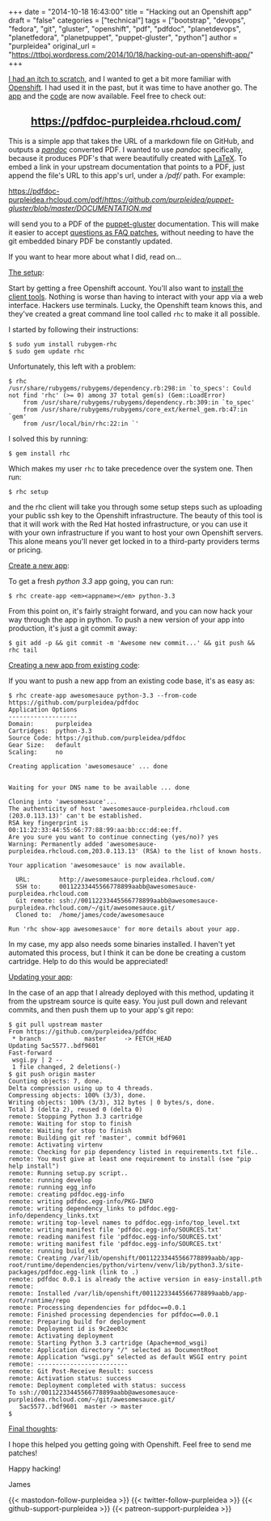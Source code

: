 +++
date = "2014-10-18 16:43:00"
title = "Hacking out an Openshift app"
draft = "false"
categories = ["technical"]
tags = ["bootstrap", "devops", "fedora", "git", "gluster", "openshift", "pdf", "pdfdoc", "planetdevops", "planetfedora", "planetpuppet", "puppet-gluster", "python"]
author = "purpleidea"
original_url = "https://ttboj.wordpress.com/2014/10/18/hacking-out-an-openshift-app/"
+++

<a href="https://github.com/purpleidea/puppet-gluster/commit/a4bf5cad81ca66212f4c8e52edb2e816b8895690">I had an itch to scratch</a>, and I wanted to get a bit more familiar with <a href="https://www.openshift.com/">Openshift</a>. I had used it in the past, but it was time to have another go. The <a href="https://pdfdoc-purpleidea.rhcloud.com/">app</a> and the <a href="https://github.com/purpleidea/pdfdoc/">code</a> are now available. Feel free to check out:
<h2 style="text-align:center;"><a href="https://pdfdoc-purpleidea.rhcloud.com/">https://pdfdoc-purpleidea.rhcloud.com/</a></h2>
This is a simple app that takes the URL of a markdown file on GitHub, and outputs a <a href="https://github.com/jgm/pandoc/"><em>pandoc</em></a> converted PDF. I wanted to use <em>pandoc</em> specifically, because it produces PDF's that were beautifully created with <a href="https://en.wikipedia.org/wiki/Latex">LaTeX</a>. To embed a link in your upstream documentation that points to a PDF, just append the file's URL to this app's url, under a <em>/pdf/</em> path. For example:

<a href="https://pdfdoc-purpleidea.rhcloud.com/pdf/https://github.com/purpleidea/puppet-gluster/blob/master/DOCUMENTATION.md">https://pdfdoc-purpleidea.rhcloud.com/pdf/<em>https://github.com/purpleidea/puppet-gluster/blob/master/DOCUMENTATION.md</em></a>

will send you to a PDF of the <a href="https://github.com/purpleidea/puppet-gluster">puppet-gluster</a> documentation. This will make it easier to accept <a href="https://github.com/purpleidea/puppet-gluster/commit/f2c2c85c0a17f1694e6a4c6e53aca75357180bc3">questions as FAQ patches</a>, without needing to have the git embedded binary PDF be constantly updated.

If you want to hear more about what I did, read on...

<span style="text-decoration:underline;">The setup</span>:

Start by getting a free Openshift account. You'll also want to <a href="https://developers.openshift.com/en/getting-started-client-tools.html#fedora">install the client tools</a>. Nothing is worse than having to interact with your app via a web interface. Hackers use terminals. Lucky, the Openshift team knows this, and they've created a great command line tool called <code>rhc</code> to make it all possible.

I started by following their instructions:
```
$ sudo yum install rubygem-rhc
$ sudo gem update rhc
```
Unfortunately, this left with a problem:
```
$ rhc
/usr/share/rubygems/rubygems/dependency.rb:298:in `to_specs': Could not find 'rhc' (>= 0) among 37 total gem(s) (Gem::LoadError)
    from /usr/share/rubygems/rubygems/dependency.rb:309:in `to_spec'
    from /usr/share/rubygems/rubygems/core_ext/kernel_gem.rb:47:in `gem'
    from /usr/local/bin/rhc:22:in `'
```
I solved this by running:
```
$ gem install rhc
```
Which makes my user <code>rhc</code> to take precedence over the system one. Then run:
```
$ rhc setup
```
and the rhc client will take you through some setup steps such as uploading your public ssh key to the Openshift infrastructure. The beauty of this tool is that it will work with the Red Hat hosted infrastructure, or you can use it with your own infrastructure if you want to host your own Openshift servers. This alone means you'll never get locked in to a third-party providers terms or pricing.

<span style="text-decoration:underline;">Create a new app</span>:

To get a fresh <em>python 3.3</em> app going, you can run:
```
$ rhc create-app <em><appname></em> python-3.3
```
From this point on, it's fairly straight forward, and you can now hack your way through the app in python. To push a new version of your app into production, it's just a git commit away:
```
$ git add -p && git commit -m 'Awesome new commit...' && git push && rhc tail
```
<span style="text-decoration:underline;">Creating a new app from existing code</span>:

If you want to push a new app from an existing code base, it's as easy as:
```
$ rhc create-app awesomesauce python-3.3 --from-code https://github.com/purpleidea/pdfdoc
Application Options
-------------------
Domain:      purpleidea
Cartridges:  python-3.3
Source Code: https://github.com/purpleidea/pdfdoc
Gear Size:   default
Scaling:     no

Creating application 'awesomesauce' ... done


Waiting for your DNS name to be available ... done

Cloning into 'awesomesauce'...
The authenticity of host 'awesomesauce-purpleidea.rhcloud.com (203.0.113.13)' can't be established.
RSA key fingerprint is 00:11:22:33:44:55:66:77:88:99:aa:bb:cc:dd:ee:ff.
Are you sure you want to continue connecting (yes/no)? yes
Warning: Permanently added 'awesomesauce-purpleidea.rhcloud.com,203.0.113.13' (RSA) to the list of known hosts.

Your application 'awesomesauce' is now available.

  URL:        http://awesomesauce-purpleidea.rhcloud.com/
  SSH to:     00112233445566778899aabb@awesomesauce-purpleidea.rhcloud.com
  Git remote: ssh://00112233445566778899aabb@awesomesauce-purpleidea.rhcloud.com/~/git/awesomesauce.git/
  Cloned to:  /home/james/code/awesomesauce

Run 'rhc show-app awesomesauce' for more details about your app.
```
In my case, my app also needs some binaries installed. I haven't yet automated this process, but I think it can be done be creating a custom cartridge. Help to do this would be appreciated!

<span style="text-decoration:underline;">Updating your app</span>:

In the case of an app that I already deployed with this method, updating it from the upstream source is quite easy. You just pull down and relevant commits, and then push them up to your app's git repo:
```
$ git pull upstream master 
From https://github.com/purpleidea/pdfdoc
 * branch            master     -> FETCH_HEAD
Updating 5ac5577..bdf9601
Fast-forward
 wsgi.py | 2 --
 1 file changed, 2 deletions(-)
$ git push origin master 
Counting objects: 7, done.
Delta compression using up to 4 threads.
Compressing objects: 100% (3/3), done.
Writing objects: 100% (3/3), 312 bytes | 0 bytes/s, done.
Total 3 (delta 2), reused 0 (delta 0)
remote: Stopping Python 3.3 cartridge
remote: Waiting for stop to finish
remote: Waiting for stop to finish
remote: Building git ref 'master', commit bdf9601
remote: Activating virtenv
remote: Checking for pip dependency listed in requirements.txt file..
remote: You must give at least one requirement to install (see "pip help install")
remote: Running setup.py script..
remote: running develop
remote: running egg_info
remote: creating pdfdoc.egg-info
remote: writing pdfdoc.egg-info/PKG-INFO
remote: writing dependency_links to pdfdoc.egg-info/dependency_links.txt
remote: writing top-level names to pdfdoc.egg-info/top_level.txt
remote: writing manifest file 'pdfdoc.egg-info/SOURCES.txt'
remote: reading manifest file 'pdfdoc.egg-info/SOURCES.txt'
remote: writing manifest file 'pdfdoc.egg-info/SOURCES.txt'
remote: running build_ext
remote: Creating /var/lib/openshift/00112233445566778899aabb/app-root/runtime/dependencies/python/virtenv/venv/lib/python3.3/site-packages/pdfdoc.egg-link (link to .)
remote: pdfdoc 0.0.1 is already the active version in easy-install.pth
remote: 
remote: Installed /var/lib/openshift/00112233445566778899aabb/app-root/runtime/repo
remote: Processing dependencies for pdfdoc==0.0.1
remote: Finished processing dependencies for pdfdoc==0.0.1
remote: Preparing build for deployment
remote: Deployment id is 9c2ee03c
remote: Activating deployment
remote: Starting Python 3.3 cartridge (Apache+mod_wsgi)
remote: Application directory "/" selected as DocumentRoot
remote: Application "wsgi.py" selected as default WSGI entry point
remote: -------------------------
remote: Git Post-Receive Result: success
remote: Activation status: success
remote: Deployment completed with status: success
To ssh://00112233445566778899aabb@awesomesauce-purpleidea.rhcloud.com/~/git/awesomesauce.git/
   5ac5577..bdf9601  master -> master
$
```
<span style="text-decoration:underline;">Final thoughts</span>:

I hope this helped you getting going with Openshift. Feel free to send me patches!

Happy hacking!

James

{{< mastodon-follow-purpleidea >}}
{{< twitter-follow-purpleidea >}}
{{< github-support-purpleidea >}}
{{< patreon-support-purpleidea >}}
